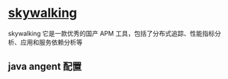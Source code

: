 # [skywalking](http://skywalking.apache.org/)

skywalking 它是一款优秀的国产 APM 工具，包括了分布式追踪、性能指标分析、应用和服务依赖分析等

## java angent 配置